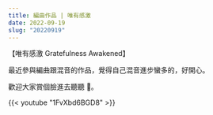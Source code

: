 ```yaml
---
title: 編曲作品 | 唯有感激
date: 2022-09-19
slug: "20220919"
---
```


【唯有感激 Gratefulness Awakened】

最近參與編曲跟混音的作品，覺得自己混音進步蠻多的，好開心。

歡迎大家賞個臉進去聽聽 🤣。

{{< youtube "1FvXbd6BGD8" >}}
